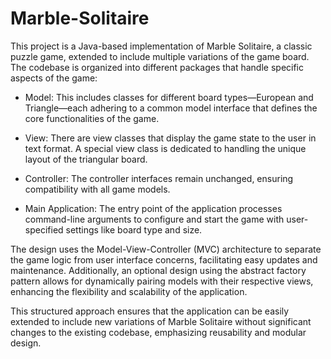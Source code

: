 # Marble-Solitaire

This project is a Java-based implementation of Marble Solitaire, a classic puzzle game, extended to include multiple variations of the game board. The codebase is organized into different packages that handle specific aspects of the game:

- Model: This includes classes for different board types—European and Triangle—each adhering to a common model interface that defines the core functionalities of the game.


- View: There are view classes that display the game state to the user in text format. A special view class is dedicated to handling the unique layout of the triangular board.


- Controller: The controller interfaces remain unchanged, ensuring compatibility with all game models.


- Main Application: The entry point of the application processes command-line arguments to configure and start the game with user-specified settings like board type and size.


The design uses the Model-View-Controller (MVC) architecture to separate the game logic from user interface concerns, facilitating easy updates and maintenance. Additionally, an optional design using the abstract factory pattern allows for dynamically pairing models with their respective views, enhancing the flexibility and scalability of the application.

This structured approach ensures that the application can be easily extended to include new variations of Marble Solitaire without significant changes to the existing codebase, emphasizing reusability and modular design.
